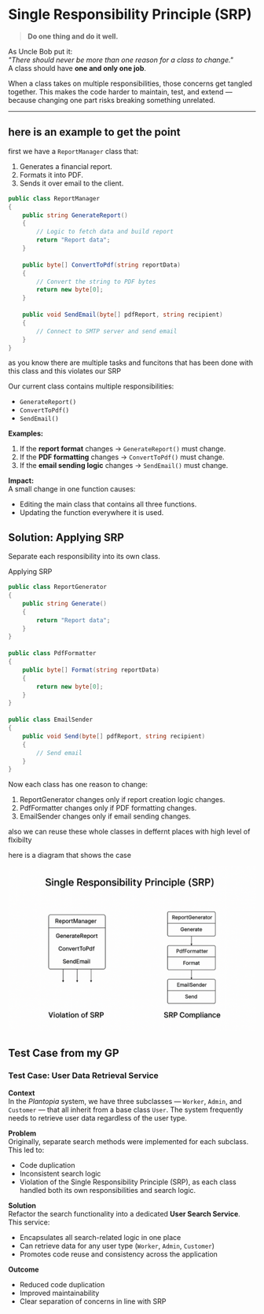 # Single Responsibility Principle (SRP)

> **Do one thing and do it well.**

As Uncle Bob put it:  
*"There should never be more than one reason for a class to change."*  
A class should have **one and only one job**.

When a class takes on multiple responsibilities, those concerns get tangled together. This makes the code harder to maintain, test, and extend — because changing one part risks breaking something unrelated.

---
## here is an example to get the point 
first we have  a `ReportManager` class that:

1. Generates a financial report.
2. Formats it into PDF.
3. Sends it over email to the client.  

```csharp
public class ReportManager
{
    public string GenerateReport()
    {
        // Logic to fetch data and build report
        return "Report data";
    }

    public byte[] ConvertToPdf(string reportData)
    {
        // Convert the string to PDF bytes
        return new byte[0];
    }

    public void SendEmail(byte[] pdfReport, string recipient)
    {
        // Connect to SMTP server and send email
    }
}
```



as you know there are multiple tasks and funcitons that has been done with this class and this violates our SRP 

Our current class contains multiple responsibilities:
- `GenerateReport()`
- `ConvertToPdf()`
- `SendEmail()`



**Examples:**
1. If the **report format** changes → `GenerateReport()` must change.
2. If the **PDF formatting** changes → `ConvertToPdf()` must change.
3. If the **email sending logic** changes → `SendEmail()` must change.



**Impact:**  
A small change in one function causes:
- Editing the main class that contains all three functions.
- Updating the function everywhere it is used.


## Solution: Applying SRP
Separate each responsibility into its own class.

Applying SRP

```csharp
public class ReportGenerator
{
    public string Generate()
    {
        return "Report data";
    }
}

public class PdfFormatter
{
    public byte[] Format(string reportData)
    {
        return new byte[0];
    }
}

public class EmailSender
{
    public void Send(byte[] pdfReport, string recipient)
    {
        // Send email
    }
}
```
Now each class has one reason to change:

1. ReportGenerator changes only if report creation logic changes.
2. PdfFormatter changes only if PDF formatting changes.
3. EmailSender changes only if email sending changes.

also we can reuse these whole classes in deffernt places with high level of flxibilty 

here is a diagram that shows the case 

![Single Responsibility Principle Example](Single_Respons.png)


## Test Case from my GP 

### Test Case: User Data Retrieval Service

**Context**  
In the *Plantopia* system, we have three subclasses — `Worker`, `Admin`, and `Customer` — that all inherit from a base class `User`. The system frequently needs to retrieve user data regardless of the user type.

**Problem**  
Originally, separate search methods were implemented for each subclass. This led to:  
- Code duplication  
- Inconsistent search logic  
- Violation of the Single Responsibility Principle (SRP), as each class handled both its own responsibilities and search logic.

**Solution**  
Refactor the search functionality into a dedicated **User Search Service**. This service:  
- Encapsulates all search-related logic in one place  
- Can retrieve data for any user type (`Worker`, `Admin`, `Customer`)  
- Promotes code reuse and consistency across the application

**Outcome**  
- Reduced code duplication  
- Improved maintainability  
- Clear separation of concerns in line with SRP
